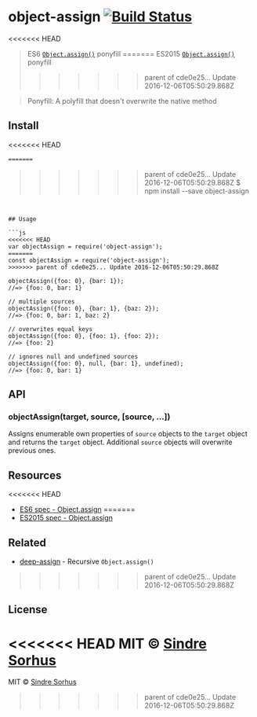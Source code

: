 # object-assign [![Build Status](https://travis-ci.org/sindresorhus/object-assign.svg?branch=master)](https://travis-ci.org/sindresorhus/object-assign)

<<<<<<< HEAD
> ES6 [`Object.assign()`](http://www.2ality.com/2014/01/object-assign.html) ponyfill
=======
> ES2015 [`Object.assign()`](http://www.2ality.com/2014/01/object-assign.html) ponyfill
>>>>>>> parent of cde0e25... Update 2016-12-06T05:50:29.868Z

> Ponyfill: A polyfill that doesn't overwrite the native method


## Install

<<<<<<< HEAD
```sh
=======
```
>>>>>>> parent of cde0e25... Update 2016-12-06T05:50:29.868Z
$ npm install --save object-assign
```


## Usage

```js
<<<<<<< HEAD
var objectAssign = require('object-assign');
=======
const objectAssign = require('object-assign');
>>>>>>> parent of cde0e25... Update 2016-12-06T05:50:29.868Z

objectAssign({foo: 0}, {bar: 1});
//=> {foo: 0, bar: 1}

// multiple sources
objectAssign({foo: 0}, {bar: 1}, {baz: 2});
//=> {foo: 0, bar: 1, baz: 2}

// overwrites equal keys
objectAssign({foo: 0}, {foo: 1}, {foo: 2});
//=> {foo: 2}

// ignores null and undefined sources
objectAssign({foo: 0}, null, {bar: 1}, undefined);
//=> {foo: 0, bar: 1}
```


## API

### objectAssign(target, source, [source, ...])

Assigns enumerable own properties of `source` objects to the `target` object and returns the `target` object. Additional `source` objects will overwrite previous ones.


## Resources

<<<<<<< HEAD
- [ES6 spec - Object.assign](https://people.mozilla.org/~jorendorff/es6-draft.html#sec-object.assign)
=======
- [ES2015 spec - Object.assign](https://people.mozilla.org/~jorendorff/es6-draft.html#sec-object.assign)


## Related

- [deep-assign](https://github.com/sindresorhus/deep-assign) - Recursive `Object.assign()`
>>>>>>> parent of cde0e25... Update 2016-12-06T05:50:29.868Z


## License

<<<<<<< HEAD
MIT © [Sindre Sorhus](http://sindresorhus.com)
=======
MIT © [Sindre Sorhus](https://sindresorhus.com)
>>>>>>> parent of cde0e25... Update 2016-12-06T05:50:29.868Z
